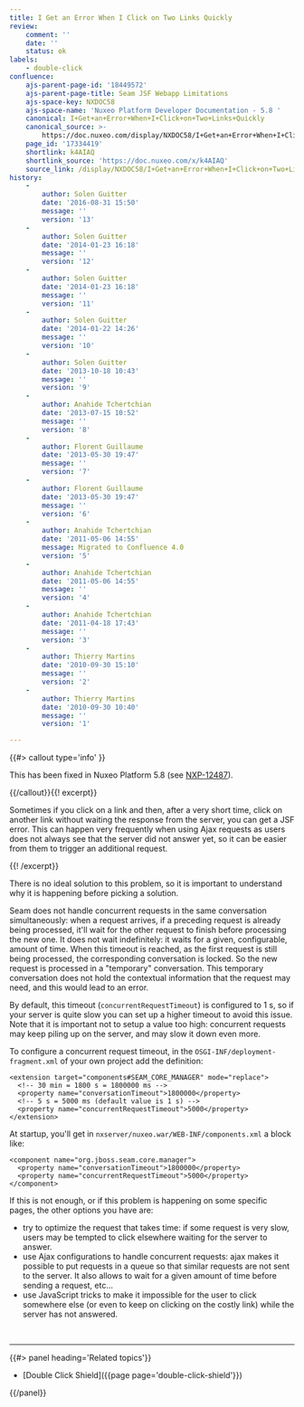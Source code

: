 ```yaml
---
title: I Get an Error When I Click on Two Links Quickly
review:
    comment: ''
    date: ''
    status: ok
labels:
    - double-click
confluence:
    ajs-parent-page-id: '18449572'
    ajs-parent-page-title: Seam JSF Webapp Limitations
    ajs-space-key: NXDOC58
    ajs-space-name: 'Nuxeo Platform Developer Documentation - 5.8 '
    canonical: I+Get+an+Error+When+I+Click+on+Two+Links+Quickly
    canonical_source: >-
        https://doc.nuxeo.com/display/NXDOC58/I+Get+an+Error+When+I+Click+on+Two+Links+Quickly
    page_id: '17334419'
    shortlink: k4AIAQ
    shortlink_source: 'https://doc.nuxeo.com/x/k4AIAQ'
    source_link: /display/NXDOC58/I+Get+an+Error+When+I+Click+on+Two+Links+Quickly
history:
    - 
        author: Solen Guitter
        date: '2016-08-31 15:50'
        message: ''
        version: '13'
    - 
        author: Solen Guitter
        date: '2014-01-23 16:18'
        message: ''
        version: '12'
    - 
        author: Solen Guitter
        date: '2014-01-23 16:18'
        message: ''
        version: '11'
    - 
        author: Solen Guitter
        date: '2014-01-22 14:26'
        message: ''
        version: '10'
    - 
        author: Solen Guitter
        date: '2013-10-18 10:43'
        message: ''
        version: '9'
    - 
        author: Anahide Tchertchian
        date: '2013-07-15 10:52'
        message: ''
        version: '8'
    - 
        author: Florent Guillaume
        date: '2013-05-30 19:47'
        message: ''
        version: '7'
    - 
        author: Florent Guillaume
        date: '2013-05-30 19:47'
        message: ''
        version: '6'
    - 
        author: Anahide Tchertchian
        date: '2011-05-06 14:55'
        message: Migrated to Confluence 4.0
        version: '5'
    - 
        author: Anahide Tchertchian
        date: '2011-05-06 14:55'
        message: ''
        version: '4'
    - 
        author: Anahide Tchertchian
        date: '2011-04-18 17:43'
        message: ''
        version: '3'
    - 
        author: Thierry Martins
        date: '2010-09-30 15:10'
        message: ''
        version: '2'
    - 
        author: Thierry Martins
        date: '2010-09-30 10:40'
        message: ''
        version: '1'

---
```

{{#> callout type='info' }}

This has been fixed in Nuxeo Platform 5.8 (see [NXP-12487](https://jira.nuxeo.com/browse/NXP-12487)).

{{/callout}}{{! excerpt}}

Sometimes if you click on a link and then, after a very short time, click on another link without waiting the response from the server, you can get a JSF error. This can happen very frequently when using Ajax requests as users does not always see that the server did not answer yet, so it can be easier from them to trigger an additional request.

{{! /excerpt}}

There is no ideal solution to this problem, so it is important to understand why it is happening before picking a solution.

Seam does not handle concurrent requests in the same conversation simultaneously: when a request arrives, if a preceding request is already being processed, it'll wait for the other request to finish before processing the new one. It does not wait indefinitely: it waits for a given, configurable, amount of time. When this timeout is reached, as the first request is still being processed, the corresponding conversation is locked. So the new request is processed in a "temporary" conversation. This temporary conversation does not hold the contextual information that the request may need, and this would lead to an error.

By default, this timeout (`concurrentRequestTimeout`)&nbsp;is configured to 1 s, so if your server is quite slow you can set up a higher timeout to avoid this issue. Note that it is important not to setup a value too high: concurrent requests may keep piling up on the server, and may slow it down even more.

To configure a concurrent request timeout, in the `OSGI-INF/deployment-fragment.xml` of your own project add the definition:

```html/xml
<extension target="components#SEAM_CORE_MANAGER" mode="replace">
  <!-- 30 min = 1800 s = 1800000 ms -->
  <property name="conversationTimeout">1800000</property>
  <!-- 5 s = 5000 ms (default value is 1 s) -->
  <property name="concurrentRequestTimeout">5000</property>
</extension>

```

At startup, you'll get in `nxserver/nuxeo.war/WEB-INF/components.xml` a block like:

```html/xml
<component name="org.jboss.seam.core.manager">
  <property name="conversationTimeout">1800000</property>
  <property name="concurrentRequestTimeout">5000</property>
</component>

```

If this is not enough, or if this problem is happening on some specific pages, the other options you have are:

*   try to optimize the request that takes time: if some request is very slow, users may be tempted to click elsewhere waiting for the server to answer.
*   use Ajax configurations to handle concurrent requests: ajax makes it possible to put requests in a queue so that similar requests are not sent to the server. It also allows to wait for a given amount of time before sending a request, etc...
*   use JavaScript tricks to make it impossible for the user to click somewhere else (or even to keep on clicking on the costly link) while the server has not answered.

&nbsp;

* * *

<div class="row" data-equalizer data-equalize-on="medium"><div class="column medium-6">{{#> panel heading='Related topics'}}

*   [Double Click Shield]({{page page='double-click-shield'}})

{{/panel}}</div><div class="column medium-6">

&nbsp;

</div></div>